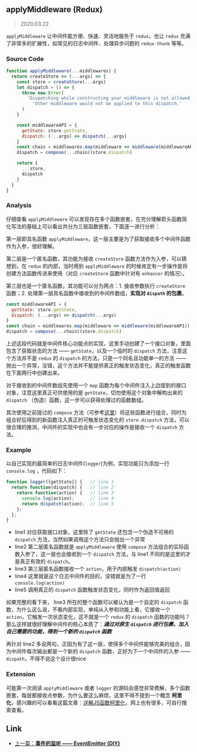 ## applyMiddleware (Redux)

> 2020.03.22

`applyMiddleware` 让中间件能方便、快速、灵活地服务于 `redux`，也让 `redux` 充满了非常多的扩展性，如常见的日志中间件、处理异步问题的 `redux-thunk` 等等。

### Source Code

```javascript
function applyMiddleware(...middlewares) {
  return createStore => (...args) => {
    const store = createStore(...args)
    let dispatch = () => {
      throw new Error(
        'Dispatching while constructing your middleware is not allowed. ' +
          'Other middleware would not be applied to this dispatch.'
      )
    }

    const middlewareAPI = {
      getState: store.getState,
      dispatch: (...args) => dispatch(...args)
    }
    const chain = middlewares.map(middleware => middleware(middlewareAPI))
    dispatch = compose(...chain)(store.dispatch)

    return {
      ...store,
      dispatch
    }
  }
}
```

### Analysis

仔细查看 `applyMiddleware` 可以发现存在多个函数嵌套，在充分理解箭头函数简化写法的基础上可以看出共分为三层函数嵌套，下面逐一进行分析：

第一层即具名函数 `applyMiddleware`，这一层主要是为了获取接收多个中间件函数作为入参，很好理解。

第二层是一个匿名函数，其功能为接收 `createStore` 函数方法作为入参，可以猜想到，在 `redux` 的内部，当时用到 `applyMiddleware` 的时候肯定有一步操作是将创建方法函数传进来使用（对应 `createStore` 函数中针对有 `enhancer` 的情况）。

第三层也是一个匿名函数，其功能可以分为两点：1. 接收参数执行 `createStore` 函数；2. 处理第一层具名函数中接收到的中间件数组，**实现对 `dispath` 的包裹**。

```javascript
const middlewareAPI = {
  getState: store.getState,
  dispatch: (...args) => dispatch(...args)
}
const chain = middlewares.map(middleware => middleware(middlewareAPI))
dispatch = compose(...chain)(store.dispatch)
```

上述这段代码就是中间件核心功能点的实现，这里手动创建了一个接口对象，里面包含了获取状态的方法 —— `getState`，以及一个临时的 `dispatch` 方法，注意这个方法并不是 `redux` 的 `dispatch` 的方法，只是一个同名且功能单一的方法 —— 抛出一个异常，没错，这个方法并不能提供真正的触发状态变化，真正的触发函数在下面两行中创建出来。

对于接收到的中间件数组先使用一个 `map` 函数为每个中间件注入上边提到的接口对象，注意这里真正可供使用的是 `getState`，切勿使用这个对象中解构出来的 `dispatch` （伪造）函数，这一步可以获得处理过的函数数组。

其次使用之前提过的 `compose` 方法（可参考[这里](./compose.md)）将这些函数进行组合，同时为组合好后得到的新函数注入真正的可触发状态变化的 `store.dispatch` 方法，可以很合理的推测，中间件的实现中也会有一步对应的操作是接收一个 `dispatch` 方法。

### Example

以自己实现的最简单的日志中间件(`logger`)为例，实现功能只为添加一行 `console.log` ，代码如下：

```javascript
function logger({getState}) {   // line 1
  return function(dispatch) {   // line 2
    return function(action) {   // line 3
      console.log(action);      // line 4
      return dispatch(action);  // line 5
    };
  };
}
```

+ line1 对应获取接口对象，这里除了 `getState` 还包含一个伪造不可用的 `dispatch` 方法，当然如果调用这个方法只会抛出一个异常
+ line2 第二层匿名函数就是 `applyMiddleware` 使用 `compose` 方法组合的实际函数入参了，这一层也会接收到一个 `dispatch` 方法，与 line1 不同的是这里的才是真正有效的 `dispatch`。
+ line3 第三层匿名函数接收一个 `action`，用于内部触发 `dispatch(action)`
+ line4 这里就是这个日志中间件的目的，没错就是为了一行 `console.log(action)`
+ line5 调用真正的 `dispatch` 函数触发状态变化，同时作为返回值返回

如果完整的看下来， line3 所在的整个函数可以被认为是一个自定的 `dispatch` 函数，为什么这么说，不看内部实现，单纯从入参和功能上看，它接收一个 `action`，它触发一次状态变化，这不就是一个 `redux` 的 `dispatch` 函数的功能吗？那么这样就很好理解中间件的核心本质了：***通过对原生 `dispatch` 进行包裹，加入自己需要的功能，得到一个新的 `dispatch` 函数***

再针对 line2 多说两句，正因为有了这一层，使得多个中间件能够完美的组合，因为中间件每次输出都是一个新的 `dispatch` 函数，正好为下一个中间件的入参 —— `dispath`，不得不说这个设计很nice

### Extension

可能第一次阅读 `applyMiddleware` 或者 `logger` 的源码会感觉非常费解，多个函数嵌套，每层都接收点参数，为什么要这么麻烦，这里不得不提到一个概念 **柯里化**，感兴趣的可以看看这篇文章：[详解JS函数柯里化](https://www.jianshu.com/p/2975c25e4d71)，网上也有很多，可自行搜索查看。

## Link

+ [上一篇：**事件的监听 —— EventEmitter (DIY)**](../DIY/EventEmitter.md)
